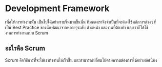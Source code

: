 # Development Framework

เพื่อให้การทำงานนั้น เป็นไปได้อย่างราบรื่นมากขื้นนั้น ทีมของเราจึงจำเป็นที่จะต้องใช้หลักการต่างๆ ที่เป็น Best Practice ของนักพัฒนาจากหลายๆระดับ ตำแหน่ง และงานที่ต้องทำ และเราก็ได้ใช้งานการทำงานแบบ Scrum

## อะไรคือ Scrum
Scrum คือวิธีการที่จะให้เราทำงานได้เร็วขื้น และสามารถเปลี่ยนไปตามความต้องการได้อย่างต่อเนื่อง
